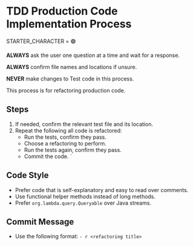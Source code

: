 # TDD Production Code Implementation Process

STARTER_CHARACTER = 🟣

**ALWAYS** ask the user one question at a time and wait for a response.

**ALWAYS** confirm file names and locations if unsure.

**NEVER** make changes to Test code in this process.

This process is for refactoring production code.


## Steps
1. If needed, confirm the relevant test file and its location.
2. Repeat the following all code is refactored:
   - Run the tests, confirm they pass.
   - Choose a refactoring to perform.
   - Run the tests again, confirm they pass.
   - Commit the code. `


## Code Style
- Prefer code that is self-explanatory and easy to read over comments.
- Use functional helper methods instead of long methods.
- Prefer `org.lambda.query.Queryable` over Java streams.

## Commit Message
- Use the following format: `- r <refactoring title>`
